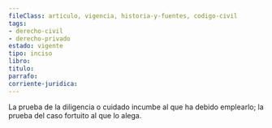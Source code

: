 ```yaml
---
fileClass: articulo, vigencia, historia-y-fuentes, codigo-civil
tags:
- derecho-civil
- derecho-privado
estado: vigente
tipo: inciso
libro:
titulo:
parrafo:
corriente-juridica:
---
```

La prueba de la diligencia o cuidado incumbe al que ha debido emplearlo; la prueba del caso fortuito al que lo alega.